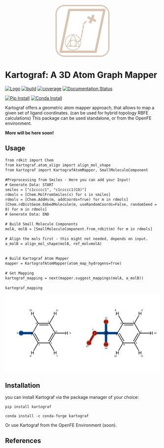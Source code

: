 
<p align="center">
    <img src="docs/img/Kartograf_logo_boxed_dark_transp.png" id="gh-dark-mode-only"  width=35%/>
    <!-- <img src="img/Kartograf_logo_boxed_light_transp.png" id="gh-light-mode-only"  width=20%/> -->
</p>

Kartograf: A 3D Atom Graph Mapper
==================================

[//]: # (Badges)
[![Logo](https://img.shields.io/badge/OSMF-OpenFreeEnergy-%23002f4a)](https://openfree.energy/)
[![build](https://github.com/OpenFreeEnergy/kartograf/actions/workflows/ci.yaml/badge.svg)](https://github.com/OpenFreeEnergy/kartograf/actions/workflows/ci.yaml)
[![coverage](https://codecov.io/gh/OpenFreeEnergy/kartograf/branch/main/graph/badge.svg)](https://codecov.io/gh/OpenFreeEnergy/kartograf)
[![Documentation Status](https://readthedocs.org/projects/kartograf/badge/?version=latest)](https://kartograf.readthedocs.io/en/latest/?badge=latest)

[![Pip Install](https://img.shields.io/badge/pip%20install-kartograf-d9c4b1)](https://pypi.org/project/kartograf/)
[![Conda Install](https://img.shields.io/badge/Conda%20install---c%20conda--forge%20kartograf-009384)](https://anaconda.org/conda-forge/kartograf)


Kartograf offers a geometric atom mapper approach, that allows to map a given set of ligand coordinates. (can be used for hybrid topology  RBFE calculations)
This package can be used standalone, or from the OpenFE environment.

**More will be here soon!**

## Usage
```python3
from rdkit import Chem
from kartograf.atom_align import align_mol_shape
from kartograf import KartografAtomMapper, SmallMoleculeComponent

#Preprocessing from Smiles - Here you can add your Input!
# Generate Data: START
smiles = ["c1ccccc1", "c1ccccc1(CO)"]
rdmols = [Chem.MolFromSmiles(s) for s in smiles]
rdmols = [Chem.AddHs(m, addCoords=True) for m in rdmols]
[Chem.rdDistGeom.EmbedMolecule(m, useRandomCoords=False, randomSeed = 0) for m in rdmols]
# Generate Data: END

# Build Small Molecule Components
molA, molB = [SmallMoleculeComponent.from_rdkit(m) for m in rdmols]

# Align the mols first - this might not needed, depends on input.
a_molB = align_mol_shape(molB, ref_mol=molA)


# Build Kartograf Atom Mapper
mapper = KartografAtomMapper(atom_map_hydrogens=True)

# Get Mapping
kartograf_mapping = next(mapper.suggest_mappings(molA, a_molB))

kartograf_mapping
```
![](docs/img/alignment_benz_ol.png)

## Installation
you can install Kartograf via the package manager of your choice:

```shell
pip install kartograf
```

```shell
conda install -c conda-forge kartograf
```

Or use Kartograf from the OpenFE Environment (soon).

## References



